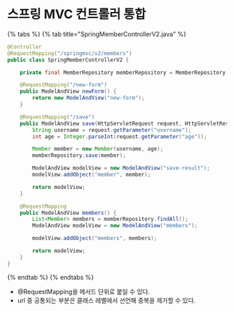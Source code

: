 # 스프링 MVC 컨트롤러 통합

{% tabs %} {% tab title="SpringMemberControllerV2.java" %}

```java
@Controller
@RequestMapping("/springmvc/v2/members")
public class SpringMemberControllerV2 {

    private final MemberRepository memberRepository = MemberRepository.getInstance();

    @RequestMapping("/new-form")
    public ModelAndView newForm() {
        return new ModelAndView("new-form");
    }

    @RequestMapping("/save")
    public ModelAndView save(HttpServletRequest request, HttpServletResponse response) {
        String username = request.getParameter("username");
        int age = Integer.parseInt(request.getParameter("age"));

        Member member = new Member(username, age);
        memberRepository.save(member);

        ModelAndView modelView = new ModelAndView("save-result");
        modelView.addObject("member", member);

        return modelView;
    }

    @RequestMapping
    public ModelAndView members() {
        List<Member> members = memberRepository.findAll();
        ModelAndView modelView = new ModelAndView("members");

        modelView.addObject("members", members);

        return modelView;
    }
}
```

{% endtab %} {% endtabs %}

- @RequestMapping을 메서드 단위로 붙일 수 있다.
- url 중 공통되는 부분은 클래스 레벨에서 선언해 중복을 제거할 수 있다.